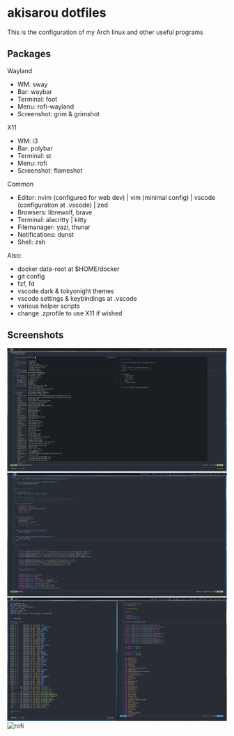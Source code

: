 # akisarou dotfiles

This is the configuration of my Arch linux and other useful programs

## Packages

Wayland

- WM: sway
- Bar: waybar
- Terminal: foot
- Menu: rofi-wayland
- Screenshot: grim & grimshot

X11

- WM: i3
- Bar: polybar
- Terminal: st
- Menu: rofi
- Screenshot: flameshot

Common

- Editor: nvim (configured for web dev) | vim (minimal config) | vscode (configuration at .vscode) | zed
- Browsers: librewolf, brave
- Terminal: alacritty | kitty
- Filemanager: yazi, thunar
- Notifications: dunst
- Shell: zsh

Also:

- docker data-root at $HOME/docker
- git config
- fzf, fd
- vscode dark & tokyonight themes
- vscode settings & keybindings at .vscode
- various helper scripts
- change .zprofile to use X11 if wished

## Screenshots

![vim and fzf](./.screenshots/2025-01-25T05:25:11,894196173+02:00.png)
![vim and sway config](./.screenshots/2025-01-25T05:26:52,485881280+02:00.png)
![split windows](./.screenshots/2025-01-25T06:05:50,206021303+02:00.png)
![rofi](./.screenshots/2025-01-25T05:37:21,359043147+02:00.png)
